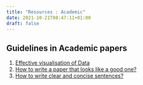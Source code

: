 ```yaml
---
title: "Resources : Academic"
date: 2021-10-21T08:47:11+01:00
draft: false
---
```


## Guidelines in Academic papers
1. [Effective visualisation of Data](https://luiscruz.github.io/2021/03/01/effective-visualizations.html)
2. [How to write a paper that looks like a good one?](https://threadreaderapp.com/thread/1437443017510621185.html)
3. [How to write clear and concise sentences?](https://threadreaderapp.com/thread/1437931004451250176.html)